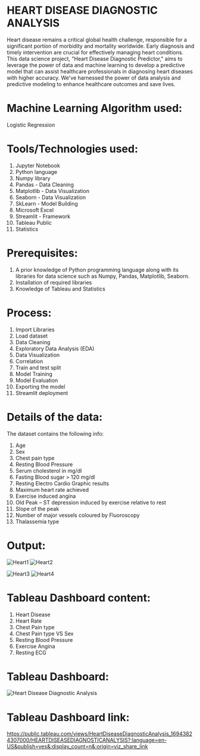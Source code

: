 # HEART DISEASE DIAGNOSTIC ANALYSIS
Heart disease remains a critical global health challenge, responsible for a significant portion of morbidity and mortality worldwide. Early diagnosis and timely intervention are crucial for effectively managing heart conditions. This data science project, "Heart Disease Diagnostic Predictor," aims to leverage the power of data and machine learning to develop a predictive model that can assist healthcare professionals in diagnosing heart diseases with higher accuracy.  We've harnessed the power of data analysis and predictive modeling to enhance healthcare outcomes and save lives.

# Machine Learning Algorithm used:
Logistic Regression

# Tools/Technologies used:
1. Jupyter Notebook
2. Python language
3. Numpy library
4. Pandas - Data Cleaning
5. Matplotlib - Data Visualization
6. Seaborn - Data Visualization
7. SkLearn - Model Building
8. Microsoft Excel
9. Streamlit - Framework
10. Tableau Public
11. Statistics

# Prerequisites:
1. A prior knowledge of Python programming language along with its libraries for data science such as Numpy, Pandas, Matplotlib, Seaborn.
2. Installation of required libraries
3. Knowledge of Tableau and Statistics

# Process:
1. Import Libraries
2. Load dataset
3. Data Cleaning
4. Exploratory Data Analysis (EDA)
5. Data Visualization
6. Correlation
7. Train and test split
8. Model Training
9. Model Evaluation
10. Exporting the model
11. Streamlit deployment

# Details of the data:
The dataset contains the following info:
1. Age
2. Sex
3. Chest pain type
4. Resting Blood Pressure
5. Serum cholesterol in mg/dl
6. Fasting Blood sugar > 120 mg/dl
7. Resting Electro Cardio Graphic results
8. Maximum heart rate achieved
9. Exercise induced angina
10. Old Peak – ST depression induced by exercise relative to rest
11. Slope of the peak
12. Number of major vessels coloured by Fluoroscopy
13. Thalassemia type

# Output:
![Heart1](https://github.com/Navina-Murugadas/Heart_Disease_Diagnostic_Analysis_DS/assets/72821323/c957efe3-de5e-4f3f-b510-c41fd4f50870)
![Heart2](https://github.com/Navina-Murugadas/Heart_Disease_Diagnostic_Analysis_DS/assets/72821323/7dec1e95-96b1-4dcb-87e6-92ce19492ca6)


![Heart3](https://github.com/Navina-Murugadas/Heart_Disease_Diagnostic_Analysis_DS/assets/72821323/517e553d-1590-4824-b3d6-579b2377cd5f)
![Heart4](https://github.com/Navina-Murugadas/Heart_Disease_Diagnostic_Analysis_DS/assets/72821323/46e19c08-c27f-485d-9883-682f5fd113cb)


# Tableau Dashboard content:
1. Heart Disease
2. Heart Rate
3. Chest Pain type
4. Chest Pain type VS Sex
5. Resting Blood Pressure
6. Exercise Angina
7. Resting ECG

# Tableau Dashboard:
![Heart Disease Diagnostic Analysis](https://github.com/Navina-Murugadas/Heart_Disease_Diagnostic_Analysis_DS/assets/72821323/10f00804-fc5d-4d49-9382-14922339fdf4)

# Tableau Dashboard link:
https://public.tableau.com/views/HeartDiseaseDiagnosticAnalysis_16943824307000/HEARTDISEASEDIAGNOSTICANALYSIS?:language=en-US&publish=yes&:display_count=n&:origin=viz_share_link



